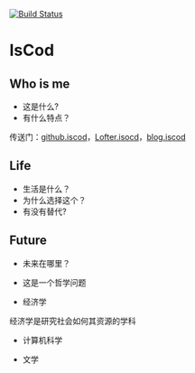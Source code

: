[![Build Status](https://travis-ci.org/IsCod/IsCod.github.io.svg?branch=master)](https://travis-ci.org/IsCod/IsCod.github.io)

# IsCod

## Who is me

* 这是什么?
* 有什么特点？

传送门：[github.iscod][github_iscod]，[Lofter.isocd][lofter_iscod]，[blog.iscod][blog_iscod]

## Life

* 生活是什么？
* 为什么选择这个？
* 有没有替代?

## Future

* 未来在哪里？

* 这是一个哲学问题

* 经济学

经济学是研究社会如何其资源的学科

* 计算机科学

* 文学

[blog_iscod]: https://iscod.github.io
[lofter_iscod]:http://iscod.lofter.com
[github_iscod]:https://github.com/iscod